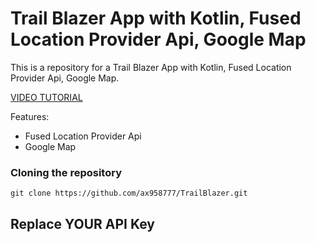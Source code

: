 # Trail Blazer App with Kotlin, Fused Location Provider Api, Google Map

This is a repository for a Trail Blazer App with Kotlin, Fused Location Provider Api, Google Map.

[VIDEO TUTORIAL]()

Features:

- Fused Location Provider Api
- Google Map

### Cloning the repository

```shell
git clone https://github.com/ax958777/TrailBlazer.git
```

## Replace YOUR API Key
<meta-data
            android:name="com.google.android.geo.API_KEY"
            android:value="" />

